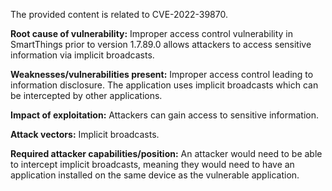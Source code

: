 The provided content is related to CVE-2022-39870.

**Root cause of vulnerability:**
Improper access control vulnerability in SmartThings prior to version 1.7.89.0 allows attackers to access sensitive information via implicit broadcasts.

**Weaknesses/vulnerabilities present:**
Improper access control leading to information disclosure. The application uses implicit broadcasts which can be intercepted by other applications.

**Impact of exploitation:**
Attackers can gain access to sensitive information.

**Attack vectors:**
Implicit broadcasts.

**Required attacker capabilities/position:**
An attacker would need to be able to intercept implicit broadcasts, meaning they would need to have an application installed on the same device as the vulnerable application.